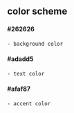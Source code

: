 ## color scheme

#### #262626
	- background color
#### #adadd5
	- text color
#### #afaf87
	- accent color
